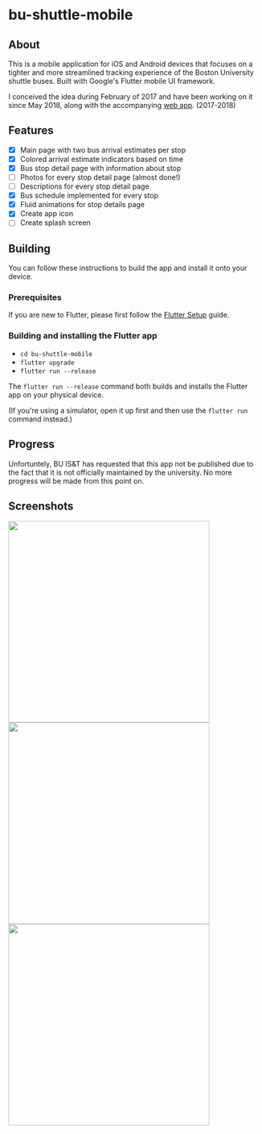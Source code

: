 # bu-shuttle-mobile

## About
This is a mobile application for iOS and Android devices that focuses on a tighter and more streamlined tracking experience of the Boston University shuttle buses. Built with Google's Flutter mobile UI framework. 

I conceived the idea during February of 2017 and have been working on it since May 2018, along with the accompanying [web app](https://github.com/ctrinh98/bu-shuttle). (2017-2018)

## Features
- [x] Main page with two bus arrival estimates per stop
- [x] Colored arrival estimate indicators based on time
- [x] Bus stop detail page with information about stop
- [ ] Photos for every stop detail page (almost done!)
- [ ] Descriptions for every stop detail page
- [x] Bus schedule implemented for every stop
- [x] Fluid animations for stop details page
- [x] Create app icon
- [ ] Create splash screen

## Building
You can follow these instructions to build the app and install it onto your device.

### Prerequisites
If you are new to Flutter, please first follow the [Flutter Setup](https://flutter.io/setup/) guide.

### Building and installing the Flutter app
- `cd bu-shuttle-mobile`
- `flutter upgrade`
- `flutter run --release`

The `flutter run --release` command both builds and installs the Flutter app on your physical device. 

(If you're using a simulator, open it up first and then use the `flutter run` command instead.)

## Progress
Unfortuntely, BU IS&T has requested that this app not be published due to the fact that it is not officially maintained by the university. No more progress will be made from this point on.

## Screenshots

<img src="https://i.imgur.com/8LF0q8L.jpg" width="400" />
<img src="https://i.imgur.com/dCbHk4c.jpg" width="400" />
<img src="https://i.imgur.com/gYcp8IT.jpg" width="400" />
